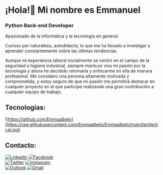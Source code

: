 # ¡Hola!👋 Mi nombre es Emmanuel 

### Python Back-end Developer 


Apasionado de la informática y la tecnología en general. 

Curioso por naturaleza, autodidacta, lo que me ha llevado a investigar y aprender constantemente sobre las últimas tendencias.

Aunque mi experiencia laboral inicialmente se centró en el campo de la seguridad e higiene industrial, siempre mantuve viva mi pasión por la tecnología y ahora he decidido retomarla y enfocarme en ella de manera profesional. Me considero una persona altamente motivada y comprometida, y estoy seguro de que mi pasión me permitirá destacar en cualquier proyecto en el que participe realizando una gran contribución a cualquier equipo de trabajo.


## Tecnologías:
![https://github.com/Emmaalbelo](https://raw.githubusercontent.com/Emmaalbelo/Emmaalbelo/main/tecVertical.jpg)


## Contacto:

[![LinkedIn](https://img.shields.io/badge/LinkedIn-Emmanuel_Albelo-339933?style=for-the-badge&logo=linkedin&logoColor=white&labelColor=101010)](https://www.linkedin.com/in/ealbelo)
[![Facebook](https://img.shields.io/badge/Facebook-@Emmanuel_Albelo-1877F2?style=for-the-badge&logo=facebook&logoColor=white&labelColor=101010)](https://www.facebook.com/emmaalbelo)
</br>
[![Twitter](https://img.shields.io/badge/Twitter-@Emmanuel_Albelo-1DA1F2?style=for-the-badge&logo=twitter&logoColor=white&labelColor=101010)](https://twitter.com/EmmanuelAlbelo)
[![Instagram](https://img.shields.io/badge/Instagram-@emmanuel_a_-EC5252?style=for-the-badge&logo=instagram&logoColor=white&labelColor=101010)](https://www.instagram.com/emmanuel_a_)
</br>
[![Outlook](https://img.shields.io/badge/emmaalbelo@hotmail.com-orange?style=for-the-badge&logo=Microsoft+Outlook&logoColor=white&labelColor=101010)](mailto:emmaalbelo@gmail.com)
[![Gmail](https://img.shields.io/badge/emmaalbelo@gmail.com-D14836?style=for-the-badge&logo=gmail&logoColor=white&labelColor=101010)](mailto:emmaalbelo@gmail.com)
